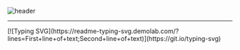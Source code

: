 ![header](https://capsule-render.vercel.app/api?type=venom&color=auto&height=200&text=GITHS&theme=radical&fontSize=90&section=header)
<hr>
[![Typing SVG](https://readme-typing-svg.demolab.com/?lines=First+line+of+text;Second+line+of+text)](https://git.io/typing-svg)
